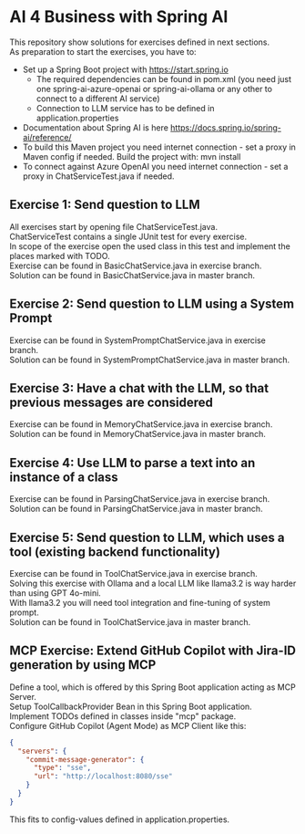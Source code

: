 # AI 4 Business with Spring AI

This repository show solutions for exercises defined in next sections.<br>
As preparation to start the exercises, you have to:
* Set up a Spring Boot project with https://start.spring.io
  * The required dependencies can be found in pom.xml (you need just one spring-ai-azure-openai or spring-ai-ollama or any other to connect to a different AI service)
  * Connection to LLM service has to be defined in application.properties
* Documentation about Spring AI is here https://docs.spring.io/spring-ai/reference/
* To build this Maven project you need internet connection - set a proxy in Maven config if needed. Build the project with: mvn install
* To connect against Azure OpenAI you need internet connection - set a proxy in ChatServiceTest.java if needed.

## Exercise 1: Send question to LLM
All exercises start by opening file ChatServiceTest.java.<br>
ChatServiceTest contains a single JUnit test for every exercise.<br>
In scope of the exercise open the used class in this test and implement the places marked with TODO.<br>
Exercise can be found in BasicChatService.java in exercise branch.<br>
Solution can be found in BasicChatService.java in master branch.

## Exercise 2: Send question to LLM using a System Prompt
Exercise can be found in SystemPromptChatService.java in exercise branch.<br>
Solution can be found in SystemPromptChatService.java in master branch.

## Exercise 3: Have a chat with the LLM, so that previous messages are considered
Exercise can be found in MemoryChatService.java in exercise branch.<br>
Solution can be found in MemoryChatService.java in master branch.

## Exercise 4: Use LLM to parse a text into an instance of a class
Exercise can be found in ParsingChatService.java in exercise branch.<br>
Solution can be found in ParsingChatService.java in master branch.

## Exercise 5: Send question to LLM, which uses a tool (existing backend functionality)
Exercise can be found in ToolChatService.java in exercise branch.<br>
Solving this exercise with Ollama and a local LLM like llama3.2 is way harder than using GPT 4o-mini.<br>
With llama3.2 you will need tool integration and fine-tuning of system prompt.<br>
Solution can be found in ToolChatService.java in master branch.

## MCP Exercise: Extend GitHub Copilot with Jira-ID generation by using MCP
Define a tool, which is offered by this Spring Boot application acting as MCP Server.<br>
Setup ToolCallbackProvider Bean in this Spring Boot application.<br>
Implement TODOs defined in classes inside "mcp" package.<br>
Configure GitHub Copilot (Agent Mode) as MCP Client like this:
```json
{
  "servers": {
    "commit-message-generator": {
      "type": "sse",
      "url": "http://localhost:8080/sse"
    }
  }
}
```
This fits to config-values defined in application.properties.
